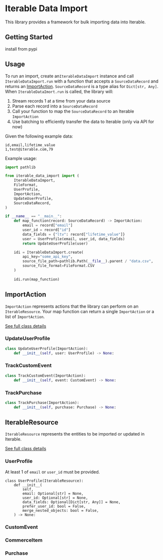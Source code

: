 # Iterable Data Import

This library provides a framework for bulk importing data into Iterable. 

## Getting Started

install from pypi

## Usage

To run an import, create an`IterableDataImport` instance and call
`IterableDataImport.run` with a function that accepts a `SourceDataRecord` and
returns an [ImportAction](#ImportAction). `SourceDataRecord` is a type alias for
`Dict[str, Any]`. When `IterableDataImort.run` is called, the library will:
1. Stream records 1 at a time from your data source
2. Parse each record into a `SourceDataRecord`
3. Call your function to map the `SourceDataRecord` to an Iterable
   `ImportAction`
4. Use batching to efficiently transfer the data to Iterable (only via API for
   now)

Given the following example data:
```
id,email,lifetime_value
1,test@iterable.com,79
```

Example usage:
```python
import pathlib

from iterable_data_import import (
    IterableDataImport,
    FileFormat,
    UserProfile,
    ImportAction,
    UpdateUserProfile,
    SourceDataRecord,
)

if __name__ == "__main__":
    def map_function(record: SourceDataRecord) -> ImportAction:
        email = record["email"]
        user_id = record["id"]
        data_fields = {"ltv": record["lifetime_value"]}
        user = UserProfile(email, user_id, data_fields)
        return UpdateUserProfile(user)

    idi = IterableDataImport.create(
        api_key="some_api_key",
        source_file_path=pathlib.Path(__file__).parent / "data.csv",
        source_file_format=FileFormat.CSV
    )
    
    idi.run(map_function)
```

## ImportAction

`ImportAction` represents actions that the library can perform on an
`IterableResource`. Your map function can return a single
`ImportAction` or a list of `ImportAction`.

[See full class details](/src/iterable_data_import/import_action.py)

### UpdateUserProfile

```python
class UpdateUserProfile(ImportAction):
    def __init__(self, user: UserProfile) -> None:
```

### TrackCustomEvent

```python
class TrackCustomEvent(ImportAction):
    def __init__(self, event: CustomEvent) -> None:
```

### TrackPurchase

```python
class TrackPurchase(ImportAction):
    def __init__(self, purchase: Purchase) -> None:
```

## IterableResource

`IterableResource` represents the entities to be imported or updated in Iterable.

[See full class details](/src/iterable_data_import/iterable_resource.py)

### UserProfile

At least 1 of `email` or `user_id` must be provided.
```python3
class UserProfile(IterableResource):
    def __init__(
        self,
        email: Optional[str] = None,
        user_id: Optional[str] = None,
        data_fields: Optional[Dict[str, Any]] = None,
        prefer_user_id: bool = False,
        merge_nested_objects: bool = False,
    ) -> None:
```

### CustomEvent

### CommerceItem

### Purchase
